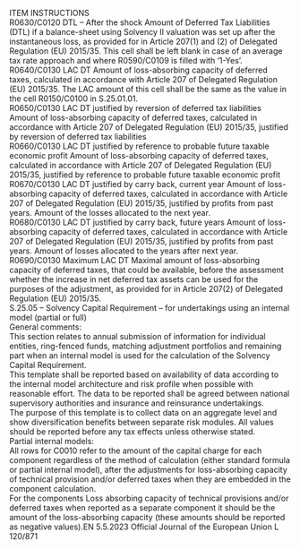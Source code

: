  
ITEM  INSTRUCTIONS  
R0630/C0120  DTL – After the shock  Amount of Deferred Tax Liabilities (DTL) if a balance-sheet using Solvency II 
valuation was set up after the instantaneous loss, as provided for in 
Article 207(1) and (2) of Delegated Regulation (EU) 2015/35. 
This cell shall be left blank in case of an average tax rate approach and where 
R0590/C0109 is filled with ‘1-Yes’.  
R0640/C0130  LAC DT  Amount of loss-absorbing capacity of deferred taxes, calculated in accordance 
with Article 207 of Delegated Regulation (EU) 2015/35. The LAC amount of 
this cell shall be the same as the value in the cell R0150/C0100 in S.25.01.01.  
R0650/C0130  LAC DT justified by reversion 
of deferred tax liabilities  Amount of loss-absorbing capacity of deferred taxes, calculated in accordance 
with Article 207 of Delegated Regulation (EU) 2015/35, justified by reversion 
of deferred tax liabilities  
R0660/C0130  LAC DT justified by reference 
to probable future taxable 
economic profit  Amount of loss-absorbing capacity of deferred taxes, calculated in accordance 
with Article 207 of Delegated Regulation (EU) 2015/35, justified by reference 
to probable future taxable economic profit  
R0670/C0130  LAC DT justified by carry 
back, current year  Amount of loss-absorbing capacity of deferred taxes, calculated in accordance 
with Article 207 of Delegated Regulation (EU) 2015/35, justified by profits 
from past years. Amount of the losses allocated to the next year.  
R0680/C0130  LAC DT justified by carry 
back, future years  Amount of loss-absorbing capacity of deferred taxes, calculated in accordance 
with Article 207 of Delegated Regulation (EU) 2015/35, justified by profits 
from past years. Amount of losses allocated to the years after next year.  
R0690/C0130  Maximum LAC DT  Maximal amount of loss-absorbing capacity of deferred taxes, that could be 
available, before the assessment whether the increase in net deferred tax assets 
can be used for the purposes of the adjustment, as provided for in Article 207(2) 
of Delegated Regulation (EU) 2015/35.  
S.25.05 – Solvency Capital Requirement – for undertakings using an internal model (partial or full)  
General comments:  
This section relates to annual submission of information for individual entities, ring-fenced funds, matching adjustment 
portfolios and remaining part when an internal model is used for the calculation of the Solvency Capital Requirement.  
This template shall be reported based on availability of data according to the internal model architecture and risk profile 
when possible with reasonable effort. The data to be reported shall be agreed between national supervisory authorities 
and insurance and reinsurance undertakings.  
The purpose of this template is to collect data on an aggregate level and show diversification benefits between separate 
risk modules. All values should be reported before any tax effects unless otherwise stated.  
Partial internal models:  
All rows for C0010 refer to the amount of the capital charge for each component regardless of the method of 
calculation (either standard formula or partial internal model), after the adjustments for loss-absorbing capacity of 
technical provision and/or deferred taxes when they are embedded in the component calculation.  
For the components Loss absorbing capacity of technical provisions and/or deferred taxes when reported as a separate 
component it should be the amount of the loss-absorbing capacity (these amounts should be reported as negative 
values).EN  5.5.2023 Official Journal of the European Union L 120/871